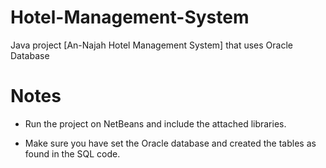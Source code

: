 # Hotel-Management-System
Java project [An-Najah Hotel Management System] that uses Oracle Database

# Notes

- Run the project on NetBeans and include the attached libraries.

- Make sure you have set the Oracle database and created the tables as found in the SQL code.
